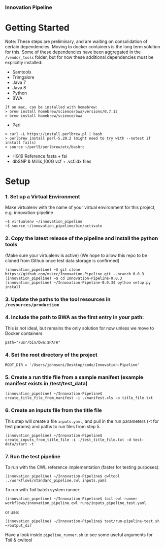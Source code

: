 ### Innovation Pipeline

# Getting Started

Note: These steps are preliminary, and are waiting on consolidation of certain dependencies. Moving to docker containers is the long term solution for this. Some of these dependencies have been aggregated in the `/vendor_tools` folder, but for now these additional dependencies must be explicitly installed:
  - Samtools
  - Trimgalore
  - Java 7
  - Java 8
  - Python
  - BWA
```
If on mac, can be installed with homebrew:
> brew install homebrew/science/bwa/versions/0.7.12
> brew install homebrew/science/bwa
```
  - Perl
```
> curl -L https://install.perlbrew.pl | bash
> perlbrew install perl-5.20.2 (might need to try with --notest if install fails)
> source ~/perl5/perlbrew/etc/bashrc
 ```
- HG19 Reference fasta + fai
- dbSNP & Millis_100G vcf + .vcf.idx files


# Setup

### 1. Set up a Virtual Environment
Make virtualenv with the name of your virtual environment for this project, e.g. innovation-pipeline
```
~$ virtualenv ~/innovation_pipeline
~$ source ~/innovation_pipeline/bin/activate
```

### 2. Copy the latest release of the pipeline and Install the python tools
(Make sure your virtualenv is active)
(We hope to allow this repo to be cloned from Github once test data storage is confirmed)
```
(innovation_pipeline) ~$ git clone https://github.com/mskcc/Innovation-Pipeline.git --branch 0.0.3
(innovation_pipeline) ~$ cd Innovation-Pipeline-0.0.3
(innovation_pipeline) ~/Innovation-Pipeline-0.0.3$ python setup.py install
```

### 3. Update the paths to the tool resources in `/resources/production`

### 4. Include the path to BWA as the first entry in your path:
This is not ideal, but remains the only solution for now unless we move to Docker containers
```
path="/usr/bin/bwa:$PATH"
```

### 4. Set the root directory of the project
```
ROOT_DIR = '/Users/johnsoni/Desktop/code/Innovation-Pipeline'
```

### 5. Create a run title file from a sample manifest (example manifest exists in /test/test_data)
```
(innovation_pipeline) ~/Innovation-Pipeline$ create_title_file_from_manifest -i ./manifest.xls -o title_file.txt
```

### 6. Create an inputs file from the title file
This step will create a file `inputs.yaml`, and pull in the run parameters (-t for test params) and paths to run files from step 5.
```
(innovation_pipeline) ~/Innovation-Pipeline$ create_inputs_from_title_file -i ./test_title_file.txt -d test-data/start -t
```

### 7. Run the test pipeline
To run with the CWL reference implementation (faster for testing purposes):
```
(innovation_pipeline) ~/Innovation-Pipeline$ cwltool ../workflows/standard_pipeline.cwl inputs.yaml
```
To run with Toil batch system runner:
```
(innovation_pipeline) ~/Innovation-Pipeline$ toil-cwl-runner workflows/innovation_pipeline.cwl runs/inputs_pipeline_test.yaml
```
or use:
```
(innovation_pipeline) ~/Innovation-Pipeline$ test/run-pipeline-test.sh ~/output_dir
```
Have a look inside `pipeline_runner.sh` to see some useful arguments for Toil & cwltool
